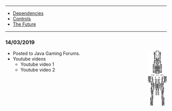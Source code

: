 * * *

* [Dependencies](DEPENDENCIES.md)
* [Controls](CONTROLS.md)
* [The Future](FUTURE.md)

* * *

### 14/03/2019

* Posted to Java Gaming Forums. <img align="right" src="Ship9.png">
* Youtube videos
    * Youtube video 1
    * Youtube video 2
